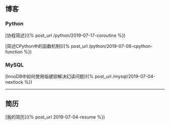## 博客

### Python

[协程简述]({% post_url /python/2019-07-17-coroutine %})

[简述CPython中的函数机制]({% post_url /python/2019-07-08-cpython-function %})

### MySQL

[InnoDB中如何使用临键锁解决幻读问题]({% post_url /mysql/2019-07-04-nextlock %})

---

## 简历

[我的简历]({% post_url 2019-07-04-resume %})
